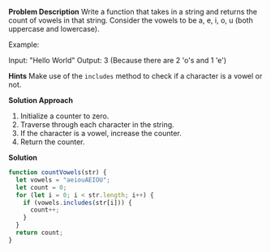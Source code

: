 **Problem Description**
Write a function that takes in a string and returns the count of vowels in that string.
Consider the vowels to be a, e, i, o, u (both uppercase and lowercase).

Example:

Input:
"Hello World"
Output:
3 (Because there are 2 'o's and 1 'e')

**Hints**
Make use of the `includes` method to check if a character is a vowel or not.

**Solution Approach**

1. Initialize a counter to zero.
2. Traverse through each character in the string.
3. If the character is a vowel, increase the counter.
4. Return the counter.

**Solution**

```javascript
function countVowels(str) {
  let vowels = "aeiouAEIOU";
  let count = 0;
  for (let i = 0; i < str.length; i++) {
    if (vowels.includes(str[i])) {
      count++;
    }
  }
  return count;
}
```
